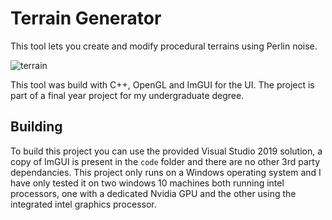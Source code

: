 # Terrain Generator

This tool lets you create and modify procedural terrains using Perlin noise.

![terrain](https://i.imgur.com/8m8BsGo.png)

This tool was build with C++, OpenGL and ImGUI for the UI. The project is part of a final year project for my undergraduate degree.

## Building

To build this project you can use the provided Visual Studio 2019 solution, a copy of ImGUI is present in the `code` folder and there are no other 3rd party dependancies. This project only runs on a Windows operating system and I have only tested it on two windows 10 machines both running intel processors, one with a dedicated Nvidia GPU and the other using the integrated intel graphics processor.
